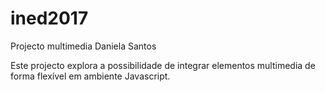 # ined2017
Projecto multimedia Daniela Santos

Este projecto explora a possibilidade de integrar elementos multimedia de forma flexível em ambiente Javascript.
